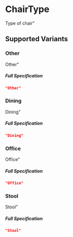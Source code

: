 # ChairType

 Type of chair"


 ## Supported Variants

###  Other

 Other"



##### Full Specification
```json
"Other"
```

###  Dining

 Dining"



##### Full Specification
```json
"Dining"
```

###  Office

 Office"



##### Full Specification
```json
"Office"
```

###  Stool

 Stool"



##### Full Specification
```json
"Stool"
```


